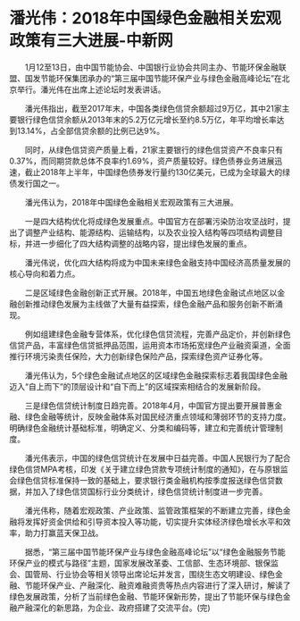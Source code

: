 # 潘光伟：2018年中国绿色金融相关宏观政策有三大进展-中新网

　　1月12至13日，由中国节能协会、中国银行业协会共同主办、节能环保金融联盟、国发节能环保集团承办的“第三届中国节能环保产业与绿色金融高峰论坛”在北京举行。潘光伟在出席上述论坛时发表讲话。

　　潘光伟指出，截至2017年末，中国各类绿色信贷余额超过9万亿，其中21家主要银行绿色信贷余额从2013年末的5.2万亿元增长至约8.5万亿，年平均增长率达到13.14%，占全部信贷余额的比例已达9%。

　　同时，从绿色信贷资产质量上看，21家主要银行的绿色信贷资产不良率只有0.37%，而同期贷款总体不良率约1.69%，资产质量较好。绿色债券业务进展迅速，截止2018年上半年，中国绿色债券发行量约130亿美元，已成为全球最大的绿债发行国之一。

　　潘光伟认为，2018年中国绿色金融相关宏观政策有三大进展。

　　一是四大结构优化将成绿色发展重点。中国官方在部署污染防治攻坚战时，提出了调整产业结构、能源结构、运输结构，以及农业投入结构等四项结构调整目标，并进一步细化了四大结构调整的战略内容，提出绿色发展的重点。

　　潘光伟说，优化四大结构将成为中国未来绿色金融支持中国经济高质量发展的核心导向和着力点。

　　二是区域绿色金融创新正式开展。2018年，中国五地绿色金融试点地区以金融创新推动绿色发展为主线做了大量有益探索，绿色金融产品和服务创新不断涌现。

　　例如组建绿色金融专营体系，优化绿色信贷流程，完善产品定价，并创新绿色信贷产品，丰富绿色信贷抵押品范围，运用资本市场拓宽绿色产业融资渠道，全面推行环境污染责任保险，大力创新绿色保险产品，探索绿色资产证券化等。

　　潘光伟认为，5个绿色金融试点地区的区域绿色金融探索标志着我国绿色金融迈入“自上而下”的顶层设计和“自下而上”的区域探索相结合的发展新阶段。

　　三是绿色信贷统计制度日趋完善。2018年4月，中国官方提出要开展普惠金融、绿色金融等统计，反映金融体系对国民经济重点领域和薄弱环节的支持力度。明确绿色金融统计基础标准，明确定义、分类和编码等，建立和完善统计管理制度。

　　潘光伟表示，中国的绿色信贷统计在发展中日益完善。中国人民银行为了配合绿色信贷MPA考核，印发《关于建立绿色贷款专项统计制度的通知》，在与原银监会绿色信贷标准保持一致的基础上，要求银行类金融机构按季度报送绿色信贷数据，并加入了绿色信贷国标行业分类统计，绿色信贷统计制度进一步完善。

　　潘光伟称，随着宏观政策、产业政策、监管政策框架的不断建立完善，绿色金融将发挥好资金供给和引导资本投入等功能，切实提升实体经济绿色增长水平和效率，助力打赢蓝天保卫战。

　　据悉，“第三届中国节能环保产业与绿色金融高峰论坛”以“绿色金融服务节能环保产业的模式与路径”主题，国家发展改革委、工信部、生态环境部、银保监会、国管局、行业协会等相关领导出席论坛并发言，围绕生态文明建设、绿色金融、节能环保产业、产融深化、融资难融资贵等热点内容进行了深入研讨，解读了绿色发展政策，分析了当前绿色金融、节能环保新形势，提出了节能环保与绿色金融产融深化的新思路，为企业、政府搭建了交流平台。(完)
